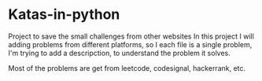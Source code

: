 # Katas-in-python
Project to save the small challenges from other websites
In this project I will adding problems from different platforms, so I each file is a single problem, I'm trying to add a descripction, to understand the problem it solves.

Most of the problems are get from leetcode, codesignal, hackerrank, etc.
